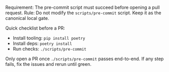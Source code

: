 Requirement: The pre-commit script must succeed before opening a pull request.
Rule: Do not modify the `scripts/pre-commit` script. Keep it as the canonical local gate.

Quick checklist before a PR:
- Install tooling: `pip install poetry`
- Install deps: `poetry install`
- Run checks: `./scripts/pre-commit`

Only open a PR once `./scripts/pre-commit` passes end-to-end. If any step fails, fix the issues and rerun until green.
